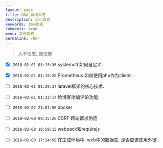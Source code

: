 ```yaml
---
layout: page
title: Q&A 自问自答
description: 自问自答
keywords: 自问自答
comments: true
menu: 自问自答
permalink: /QA/
---
```


> 人不怕笨, 就怕懒

- [x] `2018-02-01 01:15:36` systemctl 如何自定义.
- [x] `2018-02-01 01:19:28` Prometheus 如何使用php作为client.
- [ ] `2018-02-01 01:20:37` laravel框架的核心技术.
- [ ] `2018-02-01 01:32:17` 给博客添加评论功能.
- [ ] `2018-02-02 21:07:56` docker
- [ ] `2018-02-08 09:35:26` CSRF 跨站请求伪造
- [ ] `2018-02-08 10:59:15` webpack和requirejs
- [ ] `2018-02-08 17:24:58` 在生成环境中, web中的数据库, 是否应该使用外键.







